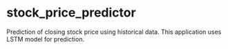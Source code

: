 # stock_price_predictor
Prediction of closing stock price using historical data. This application uses LSTM model for prediction.


